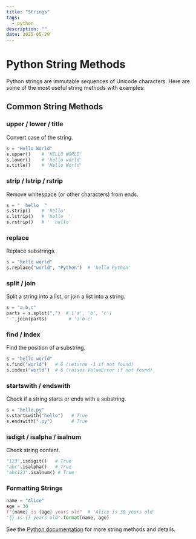 ```yaml
---
title: "Strings"
tags:
  - python
description: ""
date: 2025-05-29
---
```


# Python String Methods

Python strings are immutable sequences of Unicode characters. Here are some of the most useful string methods with examples:

## Common String Methods

### upper / lower / title
Convert case of the string.
```python
s = "Hello World"
s.upper()    # 'HELLO WORLD'
s.lower()    # 'hello world'
s.title()    # 'Hello World'
```

### strip / lstrip / rstrip
Remove whitespace (or other characters) from ends.
```python
s = "  hello  "
s.strip()    # 'hello'
s.lstrip()   # 'hello  '
s.rstrip()   # '  hello'
```

### replace
Replace substrings.
```python
s = "hello world"
s.replace("world", "Python")  # 'hello Python'
```

### split / join
Split a string into a list, or join a list into a string.
```python
s = "a,b,c"
parts = s.split(",")  # ['a', 'b', 'c']
"-".join(parts)        # 'a-b-c'
```

### find / index
Find the position of a substring.
```python
s = "hello world"
s.find("world")   # 6 (returns -1 if not found)
s.index("world")  # 6 (raises ValueError if not found)
```

### startswith / endswith
Check if a string starts or ends with a substring.
```python
s = "hello.py"
s.startswith("hello")   # True
s.endswith(".py")       # True
```

### isdigit / isalpha / isalnum
Check string content.
```python
"123".isdigit()   # True
"abc".isalpha()   # True
"abc123".isalnum() # True
```

### Formatting Strings
```python
name = "Alice"
age = 30
f"{name} is {age} years old"  # 'Alice is 30 years old'
"{} is {} years old".format(name, age)
```

See the [Python documentation](https://docs.python.org/3/library/stdtypes.html#string-methods) for more string methods and details.
